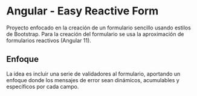 # Angular - Easy Reactive Form

Proyecto enfocado en la creación de un formulario sencillo usando estilos de Bootstrap. Para la creación del formulario se usa la aproximación de formularios reactivos (Angular 11).

## Enfoque

La idea es incluir una serie de validadores al formulario, aportando un enfoque donde los mensajes de error sean dinámicos, acumulables y específicos por cada campo.
